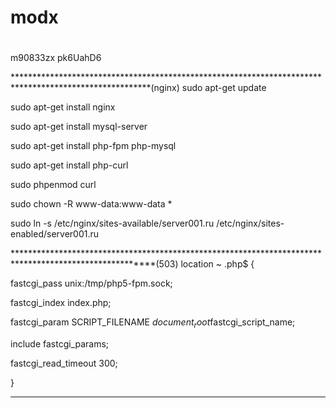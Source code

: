 # modx

#
m90833zx
pk6UahD6

*******************************************************************************************************(nginx)
sudo apt-get update<p>
sudo apt-get install nginx<p>
sudo apt-get install mysql-server<p>
sudo apt-get install php-fpm php-mysql<p>
sudo apt-get install php-curl<p>
sudo phpenmod curl<p>

sudo chown -R www-data:www-data *<p>
sudo ln -s /etc/nginx/sites-available/server001.ru /etc/nginx/sites-enabled/server001.ru<p>
  
*******************************************************************************************************(503)
location ~ \.php$ {<p>
  fastcgi_pass unix:/tmp/php5-fpm.sock;<p>
  fastcgi_index index.php;<p>
  fastcgi_param SCRIPT_FILENAME $document_root$fastcgi_script_name;<p>
  include fastcgi_params;<p>
  fastcgi_read_timeout 300;<p>
}<p>
*******************************************************************************************************
